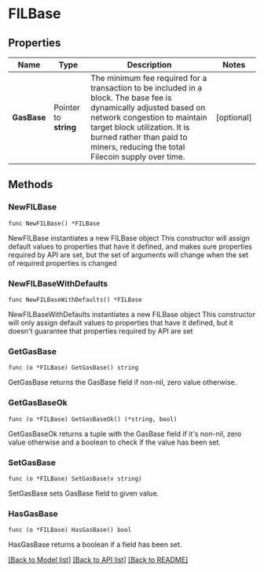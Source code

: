 # FILBase

## Properties

Name | Type | Description | Notes
------------ | ------------- | ------------- | -------------
**GasBase** | Pointer to **string** | The minimum fee required for a transaction to be included in a block. The base fee is dynamically adjusted based on network congestion to maintain target block utilization. It is burned rather than paid to miners, reducing the total Filecoin supply over time. | [optional] 

## Methods

### NewFILBase

`func NewFILBase() *FILBase`

NewFILBase instantiates a new FILBase object
This constructor will assign default values to properties that have it defined,
and makes sure properties required by API are set, but the set of arguments
will change when the set of required properties is changed

### NewFILBaseWithDefaults

`func NewFILBaseWithDefaults() *FILBase`

NewFILBaseWithDefaults instantiates a new FILBase object
This constructor will only assign default values to properties that have it defined,
but it doesn't guarantee that properties required by API are set

### GetGasBase

`func (o *FILBase) GetGasBase() string`

GetGasBase returns the GasBase field if non-nil, zero value otherwise.

### GetGasBaseOk

`func (o *FILBase) GetGasBaseOk() (*string, bool)`

GetGasBaseOk returns a tuple with the GasBase field if it's non-nil, zero value otherwise
and a boolean to check if the value has been set.

### SetGasBase

`func (o *FILBase) SetGasBase(v string)`

SetGasBase sets GasBase field to given value.

### HasGasBase

`func (o *FILBase) HasGasBase() bool`

HasGasBase returns a boolean if a field has been set.


[[Back to Model list]](../README.md#documentation-for-models) [[Back to API list]](../README.md#documentation-for-api-endpoints) [[Back to README]](../README.md)



